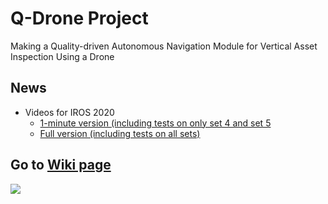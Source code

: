 # Q-Drone Project
Making a Quality-driven Autonomous Navigation Module for Vertical Asset Inspection Using a Drone

## News
* Videos for IROS 2020
  - [1-minute version (including tests on only set 4 and set 5](https://youtu.be/y-s3sQYWZY8)
  - [Full version (including tests on all sets)](https://youtu.be/BHdCxzn9JAs)
 

## Go to [Wiki page](https://github.com/yorku-ausml/vai_uav/wiki)

![](https://github.com/yorku-ausml/vai_uav/blob/master/doc_supp/test2.jpg)

